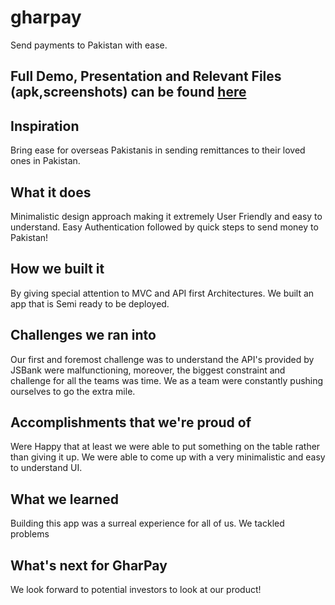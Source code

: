 # gharpay

Send payments to Pakistan with ease.
## Full Demo, Presentation and Relevant Files (apk,screenshots) can be found [here](https://drive.google.com/drive/folders/1yn54CsHUAQ_K9cf9mlJZARXECx0z-guv?usp=sharing)


## Inspiration
Bring ease for overseas Pakistanis in sending remittances to their loved ones in Pakistan. 

## What it does
Minimalistic design approach making it extremely User Friendly and easy to understand. Easy Authentication followed by quick steps to send money to Pakistan!

## How we built it
By giving special attention to MVC and API first Architectures. We built an app that is Semi ready to be deployed.


## Challenges we ran into
Our first and foremost challenge was to understand the API's provided by JSBank were malfunctioning, moreover, the biggest constraint and challenge for all the teams was time. We as a team were constantly pushing ourselves to go the extra mile.

## Accomplishments that we're proud of
Were Happy that at least we were able to put something on the table rather than giving it up. We were able to come up with a very minimalistic and easy to understand UI.

## What we learned
Building this app was a surreal experience for all of us. We tackled problems
## What's next for GharPay
We look forward to potential investors to look at our product!
